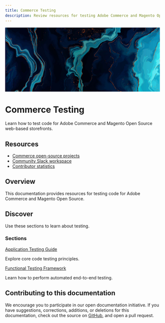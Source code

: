 ```yaml
---
title: Commerce Testing
description: Review resources for testing Adobe Commerce and Magento Open Source code.
---
```


<Hero slots="image, heading, text"/>

![Commerce Testing](_images/home-bg.jpeg)

# Commerce Testing

Learn how to test code for Adobe Commerce and Magento Open Source web-based storefronts.

<Resources slots="heading, links"/>

## Resources

*  [Commerce open-source projects](https://developer.adobe.com/open/magento)
*  [Community Slack workspace](https://opensource.magento.com/slack)
*  [Contributor statistics](https://developer.adobe.com/open/magento/statistic)

## Overview

This documentation provides resources for testing code for Adobe Commerce and Magento Open Source.

## Discover

Use these sections to learn about testing.

<DiscoverBlock slots="heading, link, text"/>

### Sections

[Application Testing Guide](guide/)

Explore core code testing principles.

<DiscoverBlock slots="link, text"/>

[Functional Testing Framework](functional-acceptance-testing/)

Learn how to perform automated end-to-end testing.

<DiscoverBlock width="100%" slots="heading, text"/>

## Contributing to this documentation

We encourage you to participate in our open documentation initiative. If you have suggestions, corrections, additions, or deletions for this documentation, check out the source on [GitHub](https://github.com/adobedocs/commerce-testing), and open a pull request.
